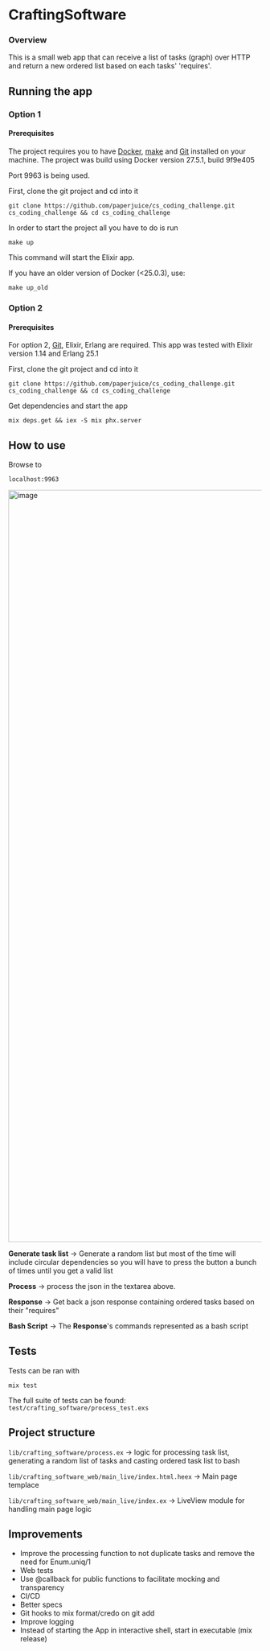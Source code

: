 # CraftingSoftware

### Overview
This is a small web app that can receive a list of tasks (graph) over HTTP and return a new ordered list based on each tasks' 'requires'.


## Running the app

### Option 1
#### Prerequisites
The project requires you to have [Docker](https://www.docker.com/), [make](https://en.wikipedia.org/wiki/Make_(software)) and [Git](https://git-scm.com/book/en/v2/Getting-Started-The-Command-Line) installed on your machine.
The project was build using Docker version 27.5.1, build 9f9e405

Port 9963 is being used.

First, clone the git project and cd into it
```
git clone https://github.com/paperjuice/cs_coding_challenge.git cs_coding_challenge && cd cs_coding_challenge
```

In order to start the project all you have to do is run
```
make up
```
This command will start the Elixir app.

If you have an older version of Docker (<25.0.3), use:
```
make up_old
```

### Option 2
#### Prerequisites
For option 2, [Git](https://git-scm.com/book/en/v2/Getting-Started-The-Command-Line), Elixir, Erlang are required. This app was tested with Elixir version 1.14 and Erlang 25.1

First, clone the git project and cd into it
```
git clone https://github.com/paperjuice/cs_coding_challenge.git cs_coding_challenge && cd cs_coding_challenge
```

Get dependencies and start the app
```
mix deps.get && iex -S mix phx.server
```


## How to use

Browse to
```
localhost:9963
```
<img width="1496" alt="image" src="https://github.com/user-attachments/assets/fb2726ff-a6d7-42a1-8e76-1ed131835099" />

__Generate task list__ -> Generate a random list but most of the time will include circular dependencies so you will have to press the button a bunch of times until you get a valid list

__Process__ -> process the json in the textarea above.

__Response__ -> Get back a json response containing ordered tasks based on their "requires"

__Bash Script__ -> The __Response__'s commands represented as a bash script

## Tests
Tests can be ran with
```
mix test
```

The full suite of tests can be found: `test/crafting_software/process_test.exs`

## Project structure

`lib/crafting_software/process.ex` -> logic for processing task list, generating a random list of tasks and casting ordered task list to bash

`lib/crafting_software_web/main_live/index.html.heex` -> Main page templace

`lib/crafting_software_web/main_live/index.ex` -> LiveView module for handling main page logic

## Improvements
* Improve the processing function to not duplicate tasks and remove the need for Enum.uniq/1
* Web tests
* Use @callback for public functions to facilitate mocking and transparency
* CI/CD
* Better specs
* Git hooks to mix format/credo on git add
* Improve logging
* Instead of starting the App in interactive shell, start in executable (mix release)

